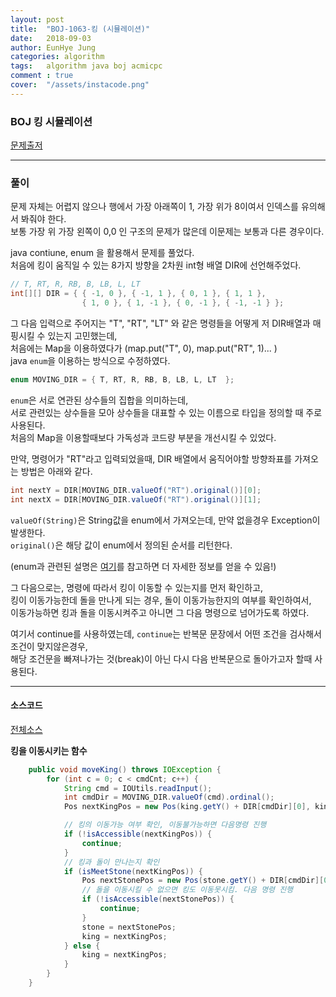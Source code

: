 ```yaml
---
layout: post
title:  "BOJ-1063-킹 (시뮬레이션)"
date:   2018-09-03
author: EunHye Jung
categories: algorithm
tags:	algorithm java boj acmicpc
comment : true
cover:  "/assets/instacode.png"
---  
```

   
  
### BOJ 킹 시뮬레이션    
  

[문제출저](https://www.acmicpc.net/problem/1063)   
  
     

        
- - -   
   
   
### 풀이  
     
문제 자체는 어렵지 않으나 행에서 가장 아래쪽이 1, 가장 위가 8이여서 인덱스를 유의해서 봐줘야 한다.  
보통 가장 위 가장 왼쪽이 0,0 인 구조의 문제가 많은데 이문제는 보통과 다른 경우이다.  
  
java contiune, enum 을 활용해서 문제를 풀었다.  
처음에 킹이 움직일 수 있는 8가지 방향을 2차원 int형 배열 DIR에 선언해주었다.   
  
```java   
// T, RT, R, RB, B, LB, L, LT  
int[][] DIR = { { -1, 0 }, { -1, 1 }, { 0, 1 }, { 1, 1 }, 
                { 1, 0 }, { 1, -1 }, { 0, -1 }, { -1, -1 } };    	
```   
   
그 다음 입력으로 주어지는 "T", "RT", "LT" 와 같은 명령들을 어떻게 저 DIR배열과 매핑시킬 수 있는지 고민했는데,  
처음에는 Map을 이용하였다가 (map.put("T", 0), map.put("RT", 1)... )   
java `enum`을 이용하는 방식으로 수정하였다.   
    
```java  
enum MOVING_DIR = { T, RT, R, RB, B, LB, L, LT  };
```   
  
`enum`은 서로 연관된 상수들의 집합을 의미하는데,    
서로 관련있는 상수들을 모아 상수들을 대표할 수 있는 이름으로 타입을 정의할 때 주로 사용된다.  
처음의 Map을 이용할때보다 가독성과 코드량 부분을 개선시킬 수 있었다.   
  
만약, 명령어가 "RT"라고 입력되었을때, DIR 배열에서 움직어야할 방향좌표를 가져오는 방법은 아래와 같다.     
  
```java
int nextY = DIR[MOVING_DIR.valueOf("RT").original()][0];
int nextX = DIR[MOVING_DIR.valueOf("RT").original()][1];
```  
  
`valueOf(String)`은 String값을 enum에서 가져오는데, 만약 없을경우 Exception이 발생한다.  
`original()`은 해당 값이 enum에서 정의된 순서를 리턴한다.   

  
(enum과 관련된 설명은 [여기](http://woowabros.github.io/tools/2017/07/10/java-enum-uses.html)를 참고하면 더 자세한 정보를 얻을 수 있음!)  
  
  
그 다음으로는, 명령에 따라서 킹이 이동할 수 있는지를 먼저 확인하고,  
킹이 이동가능한데 돌을 만나게 되는 경우, 돌이 이동가능한지의 여부를 확인하여서,   
이동가능하면 킹과 돌을 이동시켜주고 아니면 그 다음 명령으로 넘어가도록 하였다.  
  
여기서 continue를 사용하였는데, `continue`는 반복문 문장에서 어떤 조건을 검사해서 조건이 맞지않은경우,  
해당 조건문을 빠져나가는 것(break)이 아닌 다시 다음 반복문으로 돌아가고자 할때 사용된다.  


   
- - -  
    
  
#### 소스코드   
  
[전체소스](https://github.com/EunHyeJung/AlgorithmStudy/blob/master/BOJ/BOJ1063.java)  
  
  
<b> 킹을 이동시키는 함수 </b>   
```java   
	public void moveKing() throws IOException {
		for (int c = 0; c < cmdCnt; c++) {
			String cmd = IOUtils.readInput();
			int cmdDir = MOVING_DIR.valueOf(cmd).ordinal();
			Pos nextKingPos = new Pos(king.getY() + DIR[cmdDir][0], king.getX() + DIR[cmdDir][1]);

			// 킹의 이동가능 여부 확인, 이동불가능하면 다음명령 진행
			if (!isAccessible(nextKingPos)) {
				continue;
			}
			// 킹과 돌이 만나는지 확인
			if (isMeetStone(nextKingPos)) {
				Pos nextStonePos = new Pos(stone.getY() + DIR[cmdDir][0], stone.getX() + DIR[cmdDir][1]);
				// 돌을 이동시킬 수 없으면 킹도 이동못시킴. 다음 명령 진행  
				if (!isAccessible(nextStonePos)) {
					continue;
				}
				stone = nextStonePos;
				king = nextKingPos;
			} else {
				king = nextKingPos;
			}
		}
	}
```
  
  
